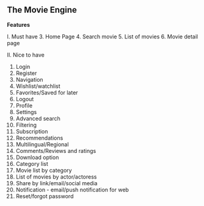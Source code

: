 ## The Movie Engine

**Features**

I. Must have
3. Home Page
4. Search movie
5. List of movies
6. Movie detail page

II. Nice to have
1. Login
2. Register
7. Navigation
8. Wishlist/watchlist
9. Favorites/Saved for later
10. Logout
11. Profile
12. Settings
13. Advanced search
14. Filtering
15. Subscription
16. Recommendations
17. Multilingual/Regional
18. Comments/Reviews and ratings
19. Download option
20. Category list
21. Movie list by category
22. List of movies by actor/actoress
23. Share by link/email/social media
24. Notification - email/push notification for web
25. Reset/forgot password